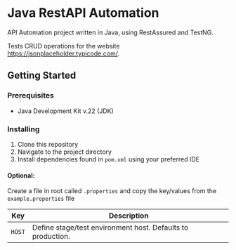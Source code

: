 # Java RestAPI Automation

API Automation project written in Java, using RestAssured and TestNG.

Tests CRUD operations for the
website https://jsonplaceholder.typicode.com/.

## Getting Started

### Prerequisites

- Java Development Kit v.22 (JDK)

### Installing

1. Clone this repository
2. Navigate to the project directory
3. Install dependencies found in `pom.xml` using your preferred IDE

#### Optional:

Create a file in root called `.properties` and copy the key/values from the `example.properties` file

| Key    | Description                                                 |
|--------|-------------------------------------------------------------|
| `HOST` | Define stage/test environment host. Defaults to production. |

